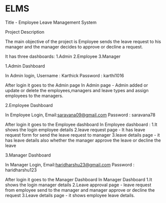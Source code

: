 # ELMS

Title - Employee Leave Management System

Project Description

The main objective of the project is Employee sends the leave request to his manager and the manager decides to approve or decline a request.

It has three dashboards:
1.Admin
2.Employee
3.Manager

1.Admin Dashboard

In Admin login,
Username : Karthick
Password : karthi1016

After login it goes to the Admin page 
In Admin page - Admin added or update or delete the employees,managers and leave types and assign employees to the managers.

2.Employee Dashboard

In Employee Login,
Email:saravana09@gmail.com
Password : saravana78

After login it goes to the Employee dashboard
In Employee dashboard :
1.It shows the login employee details
2.leave request page - It has leave request form for send the leave request to manager
3.leave details page - it has leave details also whether the manager approve the leave or decline the leave

3.Manager Dashboard

In Manager Login,
Email:haridharshu23@gmail.com
Password : haridharshu123

After login it goes to the Manager Dashboard
In Manager Dashboard
1.It shows the login manager details
2.Leave approval page -  leave request from employee send to the manager and manager approve or decline the request
3.Leave details page - it shows employee leave details.
